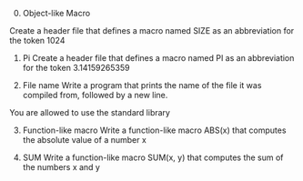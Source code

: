 0. Object-like Macro

Create a header file that defines a macro named SIZE as an abbreviation for the token 1024

1. Pi
Create a header file that defines a macro named PI as an abbreviation for the token 3.14159265359

2. File name
Write a program that prints the name of the file it was compiled from, followed by a new line.

You are allowed to use the standard library

3. Function-like macro
Write a function-like macro ABS(x) that computes the absolute value of a number x

4. SUM
Write a function-like macro SUM(x, y) that computes the sum of the numbers x and y


